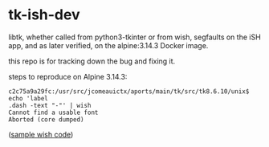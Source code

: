 # tk-ish-dev

libtk, whether called from python3-tkinter or from wish, segfaults on the
iSH app, and as later verified, on the alpine:3.14.3 Docker image.

this repo is for tracking down the bug and fixing it.

steps to reproduce on Alpine 3.14.3:
```
c2c75a9a29fc:/usr/src/jcomeauictx/aports/main/tk/src/tk8.6.10/unix$ echo 'label 
.dash -text "-"' | wish
Cannot find a usable font
Aborted (core dumped)
```
([sample wish code](https://opensource.com/article/23/4/learn-tcltk-wish-simple-game))
